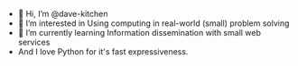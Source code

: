 - 👋 Hi, I’m @dave-kitchen
- 👀 I’m interested in Using computing in real-world (small) problem solving
- 🌱 I’m currently learning Information dissemination with small web services
- And I love Python for it's fast expressiveness.
<!---
dave-kitchen/dave-kitchen is a ✨ special ✨ repository because its `README.md` (this file) appears on your GitHub profile.
You can click the Preview link to take a look at your changes.
--->
